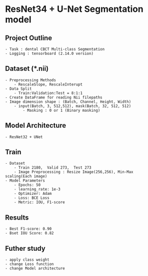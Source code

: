 # ResNet34 + U-Net Segmentation model

## Project Outline
    - Task : dental CBCT Multi-class Segmentation
    - Logging : tensorboard (2.14.0 version)

## Dataset (*.nii)
    - Preprocessing Methods
        - RescaleSlope, RescaleInterupt
    - Data Split
        - Train:Validation:Test = 8:1:1
    - Create DataFrame for reading Nii filepaths
    - Image dimension shape : (Batch, Channel, Height, Width)
        - input(Batch, 3, 512,512), mask(Batch, 32, 512, 512)
            - Masking : 0 or 1 (Binary masking)

## Model Architecture
    - ResNet32 + UNet

## Train
    - Dataset
        - Train 2180,  Valid 273,  Test 273
        - Image Preprocessing : Resize Image(256,256), Min-Max scaling(Each image)
    - Model Parameters
        - Epochs: 50
        - learning_rate: 1e-3
        - Optimizer: Adam
        - Loss: BCE Loss
        - Metric: IOU, F1-score
    
## Results
    - Best F1-score: 0.90 
    - Bset IOU Score: 0.82

    
## Futher  study
    - apply class weight
    - change Loss function
    - change Model architecture
